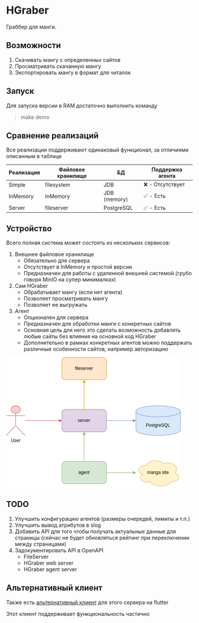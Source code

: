 # HGraber

Граббер для манги.

## Возможности

1. Скачивать мангу с определенных сайтов
2. Просматривать скачанную мангу
3. Экспортировать мангу в формат для читалок

## Запуск

Для запуска версии в RAM достаточно выполнить команду

> make demo

## Сравнение реализаций

Все реализации поддерживают одинаковый функционал, за отличиями описанным в таблице

| Реализация | Файловое хранилище | БД           | Поддержка агента |
| ---------- | ------------------ | ------------ | ---------------- |
| Simple     | filesystem         | JDB          | ❌ - Отсутствует |
| InMemory   | InMemory           | JDB (memory) | ✅ - Есть        |
| Server     | fileserver         | PostgreSQL   | ✅ - Есть        |

## Устройство

Всего полная система может состоять из нескольких сервисов:

1. Внешнее файловое хранилище
   - Обязательно для сервера
   - Отсутствует в InMemory и простой версии
   - Предназначен для работы с удаленной внешней системой (грубо говоря MinIO на супер минималках)
2. Сам HGraber
   - Обрабатывает мангу (если нет агента)
   - Позволяет просматривать мангу
   - Позволяет ее выгружать
3. Агент
   - Опционален для сервера
   - Предназначен для обработки манги с конкретных сайтов
   - Основная цель для него это сделать возможность добавлять любые сайты без влияния на основной код HGraber
   - Дополнительно в рамках конкретных агентов можно поддержать различные особенности сайтов, например авторизацию

![Схема сервера](server.drawio.png)

## TODO

1. Улучшить конфигурацию агентов (размеры очередей, лимиты и т.п.)
2. Улучшить вывод атрибутов в slog
3. Добавить API для того чтобы получать актуальные данные для страницы (сейчас не будет обновляться рейтинг при переключении между страницами)
4. Задокументировать API в OpenAPI
   - FileServer
   - HGraber web server
   - HGraber agent server

## Альтернативный клиент

Также есть [альтернативный клиент](https://gitlab.com/gbh007/hgraber_ui) для этого сервера на flutter

Этот клиент поддерживает функциональность частично
